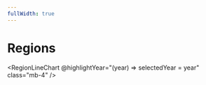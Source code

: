 ```yaml
---
fullWidth: true
---
```


<script setup lang="ts">
import { ref } from 'vue';
import RegionLineChart from '@/components/RegionLineChart.vue'
import CountryMapChart from '@/components/CountryMapChart.vue'
import Listbox from '@/theme/Listbox.vue'
import CountryTable from '@/components/CountryTable.vue'

import { data as results } from "@/results.data";

const availableYears = Object.keys(results).map(Number)  
const selectedYear = ref<number>(Math.max(...availableYears));
</script>

# Regions

<RegionLineChart @highlightYear="(year) => selectedYear = year" class="mb-4" />

<!-- <CountryMapChart :selectedYear="selectedYear" />

<Listbox v-model="selectedYear" :items="availableYears" class="w-28 sm:w-24 my-4" />

<CountryTable :year="selectedYear" /> -->
